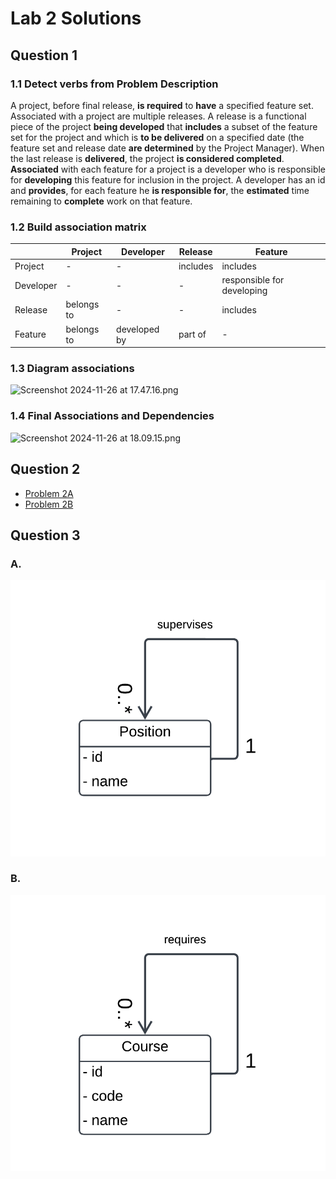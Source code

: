 # Lab 2 Solutions
## Question 1
### 1.1 Detect verbs from Problem Description
A project, before final release, **is required** to **have** a specified feature set.
Associated with a project are multiple releases. A release is a functional piece of
the project **being developed** that **includes** a subset of the feature set for the
project and which is **to be delivered** on a specified date (the feature set and
release date **are determined** by the Project Manager). When the last release is
**delivered**, the project **is considered completed**.
**Associated** with each feature for a project is a developer who is responsible for
**developing** this feature for inclusion in the project. A developer has an id and
**provides**, for each feature he **is responsible for**, the **estimated** time remaining to
**complete** work on that feature.
### 1.2 Build association matrix

|  | Project | Developer | Release | Feature |
| --- | --- | --- | --- | --- |
| Project | - | - | includes | includes |
| Developer | - | - | - | responsible for developing |
| Release | belongs to | - | - | includes |
| Feature | belongs to | developed by | part of | - |

### 1.3 Diagram associations
![Screenshot 2024-11-26 at 17.47.16.png](https://github.com/user-attachments/assets/852ddfef-8ca7-4195-ae4f-705a8c119dc7)

### 1.4 Final Associations and Dependencies
![Screenshot 2024-11-26 at 18.09.15.png](https://github.com/user-attachments/assets/64492ef8-6a53-4e71-b711-f3c6b81c7f6f)

## Question 2
- [Problem 2A ](./prob2A)
- [Problem 2B ](./prob2B)


## Question 3
### A.
<img src="./images/prob3 A.png">

### B.
<img src="./images/prob3 B.png">
